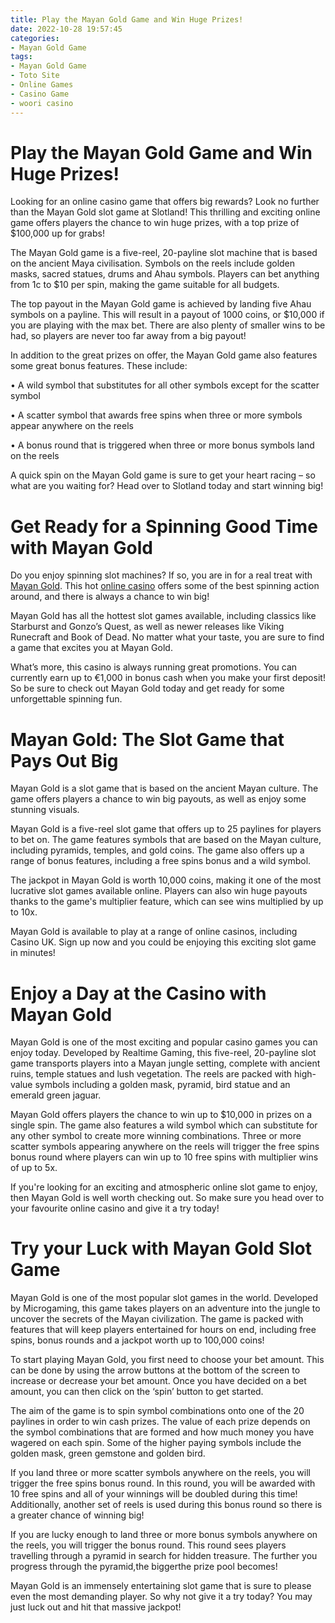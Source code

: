 ```yaml
---
title: Play the Mayan Gold Game and Win Huge Prizes!
date: 2022-10-28 19:57:45
categories:
- Mayan Gold Game
tags:
- Mayan Gold Game
- Toto Site
- Online Games
- Casino Game
- woori casino
---
```



#  Play the Mayan Gold Game and Win Huge Prizes!

Looking for an online casino game that offers big rewards? Look no further than the Mayan Gold slot game at Slotland! This thrilling and exciting online game offers players the chance to win huge prizes, with a top prize of $100,000 up for grabs!

The Mayan Gold game is a five-reel, 20-payline slot machine that is based on the ancient Maya civilisation. Symbols on the reels include golden masks, sacred statues, drums and Ahau symbols. Players can bet anything from 1c to $10 per spin, making the game suitable for all budgets.

The top payout in the Mayan Gold game is achieved by landing five Ahau symbols on a payline. This will result in a payout of 1000 coins, or $10,000 if you are playing with the max bet. There are also plenty of smaller wins to be had, so players are never too far away from a big payout!

In addition to the great prizes on offer, the Mayan Gold game also features some great bonus features. These include:

• A wild symbol that substitutes for all other symbols except for the scatter symbol

• A scatter symbol that awards free spins when three or more symbols appear anywhere on the reels

• A bonus round that is triggered when three or more bonus symbols land on the reels


A quick spin on the Mayan Gold game is sure to get your heart racing – so what are you waiting for? Head over to Slotland today and start winning big!

#  Get Ready for a Spinning Good Time with Mayan Gold

Do you enjoy spinning slot machines? If so, you are in for a real treat with [Mayan Gold](https://www.mayangoldcasino.com/). This hot [online casino](https://www.mayangoldcasino.com/) offers some of the best spinning action around, and there is always a chance to win big!

Mayan Gold has all the hottest slot games available, including classics like Starburst and Gonzo’s Quest, as well as newer releases like Viking Runecraft and Book of Dead. No matter what your taste, you are sure to find a game that excites you at Mayan Gold.

What’s more, this casino is always running great promotions. You can currently earn up to €1,000 in bonus cash when you make your first deposit! So be sure to check out Mayan Gold today and get ready for some unforgettable spinning fun.

#  Mayan Gold: The Slot Game that Pays Out Big

Mayan Gold is a slot game that is based on the ancient Mayan culture. The game offers players a chance to win big payouts, as well as enjoy some stunning visuals.

Mayan Gold is a five-reel slot game that offers up to 25 paylines for players to bet on. The game features symbols that are based on the Mayan culture, including pyramids, temples, and gold coins. The game also offers up a range of bonus features, including a free spins bonus and a wild symbol.

The jackpot in Mayan Gold is worth 10,000 coins, making it one of the most lucrative slot games available online. Players can also win huge payouts thanks to the game's multiplier feature, which can see wins multiplied by up to 10x.

Mayan Gold is available to play at a range of online casinos, including Casino UK. Sign up now and you could be enjoying this exciting slot game in minutes!

#  Enjoy a Day at the Casino with Mayan Gold

Mayan Gold is one of the most exciting and popular casino games you can enjoy today. Developed by Realtime Gaming, this five-reel, 20-payline slot game transports players into a Mayan jungle setting, complete with ancient ruins, temple statues and lush vegetation. The reels are packed with high-value symbols including a golden mask, pyramid, bird statue and an emerald green jaguar.

 Mayan Gold offers players the chance to win up to $10,000 in prizes on a single spin. The game also features a wild symbol which can substitute for any other symbol to create more winning combinations. Three or more scatter symbols appearing anywhere on the reels will trigger the free spins bonus round where players can win up to 10 free spins with multiplier wins of up to 5x.

If you're looking for an exciting and atmospheric online slot game to enjoy, then Mayan Gold is well worth checking out. So make sure you head over to your favourite online casino and give it a try today!

#  Try your Luck with Mayan Gold Slot Game

Mayan Gold is one of the most popular slot games in the world. Developed by Microgaming, this game takes players on an adventure into the jungle to uncover the secrets of the Mayan civilization. The game is packed with features that will keep players entertained for hours on end, including free spins, bonus rounds and a jackpot worth up to 100,000 coins!

To start playing Mayan Gold, you first need to choose your bet amount. This can be done by using the arrow buttons at the bottom of the screen to increase or decrease your bet amount. Once you have decided on a bet amount, you can then click on the ‘spin’ button to get started.

The aim of the game is to spin symbol combinations onto one of the 20 paylines in order to win cash prizes. The value of each prize depends on the symbol combinations that are formed and how much money you have wagered on each spin. Some of the higher paying symbols include the golden mask, green gemstone and golden bird.

If you land three or more scatter symbols anywhere on the reels, you will trigger the free spins bonus round. In this round, you will be awarded with 10 free spins and all of your winnings will be doubled during this time! Additionally, another set of reels is used during this bonus round so there is a greater chance of winning big!

If you are lucky enough to land three or more bonus symbols anywhere on the reels, you will trigger the bonus round. This round sees players travelling through a pyramid in search for hidden treasure. The further you progress through the pyramid,the biggerthe prize pool becomes!

Mayan Gold is an immensely entertaining slot game that is sure to please even the most demanding player. So why not give it a try today? You may just luck out and hit that massive jackpot!